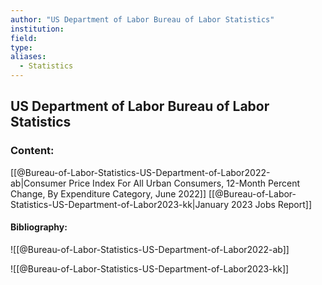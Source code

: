 ```yaml
---
author: "US Department of Labor Bureau of Labor Statistics"
institution:
field:
type:
aliases:
  - Statistics
---
```


## US Department of Labor Bureau of Labor Statistics

### Content:
[[@Bureau-of-Labor-Statistics-US-Department-of-Labor2022-ab|Consumer Price Index For All Urban Consumers, 12-Month Percent Change, By Expenditure Category, June 2022]]
[[@Bureau-of-Labor-Statistics-US-Department-of-Labor2023-kk|January 2023 Jobs Report]]

#### Bibliography:

![[@Bureau-of-Labor-Statistics-US-Department-of-Labor2022-ab]]

![[@Bureau-of-Labor-Statistics-US-Department-of-Labor2023-kk]]